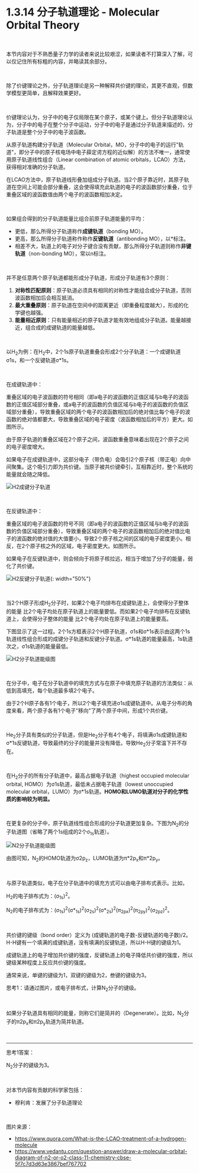 # 1.3.14 分子轨道理论 - Molecular Orbital Theory

<br>

本节内容对于不熟悉量子力学的读者来说比较艰涩，如果读者不打算深入了解，可以仅记住所有标粗的内容，并略读其余部分。

<br>

除了价键理论之外，分子轨道理论是另一种解释共价键的理论，其更不直观，但数学模型更简单，且解释效果更好。

<br>

价键理论认为，分子中的电子仅局限在某个原子，或某个键上。但分子轨道理论认为，分子中的电子在整个分子中运动，分子中的电子是通过分子轨道来描述的，分子轨道是整个分子中的电子波函数。

从原子轨道构建分子轨道（Molecular Orbital，MO，分子中的电子的运行"轨道"，即分子中的原子核电场中电子薛定谔方程的近似解）的方法不唯一，通常使用原子轨道线性组合（Linear combination of atomic orbitals，LCAO）方法，获得相对准确的分子轨道。

在LCAO方法中，原子轨道线形叠加组成分子轨道。当2个原子靠近时，其原子轨道在空间上可能会部分重叠，这会使得填充此轨道的电子的波函数部分重叠，位于重叠区域的波函数值由两个电子的波函数相加决定。

<br>

如果组合得到的分子轨道能量比组合前原子轨道能量的平均：

- 更低，那么所得分子轨道称作**成键轨道**（bonding MO）。
- 更高，那么所得分子轨道称作称作**反键轨道**（antibonding MO），以\*标注。
- 相差不大，轨道上的电子对分子键合没有贡献，那么所得分子轨道则称作**非键轨道**（non-bonding MO），常以n标注。

<br>

并不是任意两个原子轨道都能形成分子轨道，形成分子轨道有3个原则：

1. **对称性匹配原则**：原子轨道必须具有相同的对称性才能组合成分子轨道，否则波函数相加后会相互抵消。
2. **最大重叠原则**：原子轨道在空间中的距离更近（即重叠程度越大），形成的化学键也越强。
3. **能量相近原则**：只有能量相近的原子轨道才能有效地组成分子轨道。能量越接近，组合成的成键轨道的能量越低。

<br>

以H<sub>2</sub>为例：在H<sub>2</sub>中，2个1s原子轨道重叠会形成2个分子轨道：一个成键轨道σ1s，和一个反键轨道σ*1s。

<br>

在成键轨道中：

重叠区域的电子波函数的符号相同（即a电子的波函数的正值区域与b电子的波函数的正值区域部分重叠，或a电子的波函数的负值区域与b电子的波函数的负值区域部分重叠），导致重叠区域的两个电子的波函数相加后的绝对值比每个电子的波函数的绝对值都要大，导致重叠区域的电子密度（波函数相加后的平方）更大。如图所示。

由于原子轨道的重叠区域在2个原子之间，波函数重叠意味着出现在2个原子之间的电子密度增大。

如果电子在成键轨道中，这部分电子（带负电）会吸引2个原子核（带正电）向中间聚集。这个吸引力即为共价键。当原子被共价键牵引，互相靠近时，整个系统的能量就会随之降低。

![H<sub>2</sub>成键分子轨道](img/1.3.14-1.png)

<br>

在反键轨道中：

重叠区域的电子波函数的符号不同（即a电子的波函数的正值区域与b电子的波函数的负值区域部分重叠），导致重叠区域的两个电子的波函数相加后的绝对值比电子的波函数的绝对值的大值要小，导致2个原子核之间的区域的电子密度更小。相反，在2个原子核之外的区域，电子密度更大。如图所示。

如果电子在反键轨道中，则会倾向于将原子核拉远，相当于增加了分子的能量，弱化了共价键。

![H<sub>2</sub>反键分子轨道](img/1.3.14-2.png){: width="50%"}

<br>

当2个H原子形成H<sub>2</sub>分子时，如果2个电子均排布在成键轨道上，会使得分子整体的能量 比2个电子均处在原子轨道上的能量要低。而如果2个电子均排布在反键轨道上，会使得分子整体的能量 比2个电子均处在原子轨道上的能量要高。

下图显示了这一过程。2个1s方框表示2个H原子轨道，σ1s和σ\*1s表示由这两个1s轨道线性组合形成的成键分子轨道和反键分子轨道。σ\*1s轨道的能量最高，1s轨道次之，σ1s轨道的能量最低。

![H<sub>2</sub>分子轨道能级图](img/1.3.14-3.png)

<br>

在分子中，电子在分子轨道中的填充方式与在原子中填充原子轨道的方法类似：从低到高填充，每个轨道最多填2个电子。

由于2个H原子各有1个电子，所以2个电子填充进σ1s成键轨道中。从电子分布的角度来看，两个原子各有1个电子"移向"了两个原子中间，形成1个共价键。

<br>

He<sub>2</sub>分子具有类似的分子轨道，但是He<sub>2</sub>分子有4个电子，将填满σ1s成键轨道和σ*1s反键轨道，导致最终的分子的能量并没有降低，导致He<sub>2</sub>分子常温下并不存在。

<br>

在H<sub>2</sub>分子的所有分子轨道中，最高占据电子轨道（highest occupied molecular orbital, HOMO）为σ1s轨道，最低未占据电子轨道（lowest unoccupied molecular orbital，LUMO）为σ\*1s轨道。**HOMO和LUMO轨道对分子的化学性质的影响较为明显。**

<br>

在更复杂的分子中，原子轨道线性组合形成的分子轨道更加复杂。下图为N<sub>2</sub>的分子轨道图（省略了两个1s组成的2个σ<sub>1s</sub>轨道）。

![N<sub>2</sub>分子轨道能级图](img/1.3.14-4.png)

由图可知，N<sub>2</sub>的HOMO轨道为σ2p<sub>z</sub>，LUMO轨道为π\*2p<sub>x</sub>和π\*2p<sub>y</sub>。

<br>

与原子轨道类似，电子在分子轨道中的填充方式可以由电子排布式表示。比如，

H<sub>2</sub>的电子排布式为：(σ<sub>1s</sub>)<sup>2</sup>。

N<sub>2</sub>的电子排布式为：(σ<sub>1s</sub>)<sup>2</sup>(σ\*<sub>1s</sub>)<sup>2</sup>(σ<sub>2s</sub>)<sup>2</sup>(σ\*<sub>2s</sub>)<sup>2</sup>(π<sub>2px</sub>)<sup>2</sup>(π<sub>2py</sub>)<sup>2</sup>(σ<sub>2pz</sub>)<sup>2</sup>。

<br>

共价键的键级（bond order）定义为 (成键轨道的电子数-反键轨道的电子数)/2。H-H键有一个填满的成键轨道，没有填满的反键轨道，所以H-H键的键级为1。

成键轨道上的电子增加共价键的强度，反键轨道上的电子降低共价键的强度，所以键级某种程度上反应共价键的强度。

通常来说，单键的键级为1，双键的键级为2，叁键的键级为3。

思考1：请通过图片，或电子排布式，计算N<sub>2</sub>分子的键级。

<br>

如果分子轨道具有相同的能量，则称它们是简并的（Degenerate）。比如，N<sub>2</sub>分子的π2p<sub>x</sub>和π2p<sub>y</sub>轨道为简并轨道。

<br>

---

思考1答案：

N<sub>2</sub>分子的键级为3。

<br>

对本节内容有贡献的科学家包括：

- 穆利肯：发展了分子轨道理论

<br>

图片来源：

- https://www.quora.com/What-is-the-LCAO-treatment-of-a-hydrogen-molecule
- https://www.vedantu.com/question-answer/draw-a-molecular-orbital-diagram-of-n2-or-o2-class-11-chemistry-cbse-5f7c7d3d63e3867bef767702